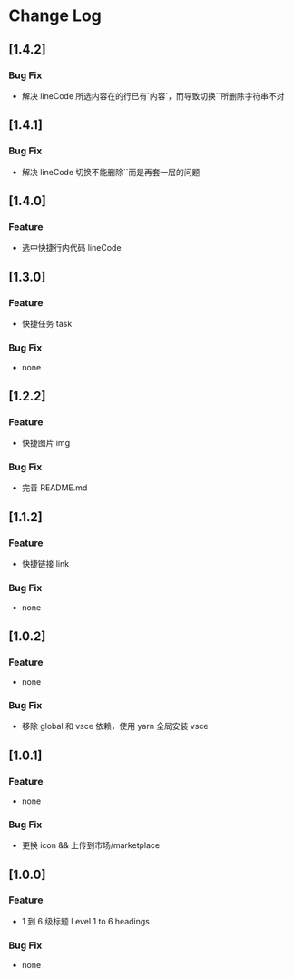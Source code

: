 # Change Log

## [1.4.2]

### Bug Fix

- 解决 lineCode 所选内容在的行已有\`内容\`，而导致切换\`\`所删除字符串不对

## [1.4.1]

### Bug Fix

- 解决 lineCode 切换不能删除``而是再套一层的问题

## [1.4.0]

### Feature

- 选中快捷行内代码 lineCode

## [1.3.0]

### Feature

- 快捷任务 task

### Bug Fix

- none

## [1.2.2]

### Feature

- 快捷图片 img

### Bug Fix

- 完善 README.md

## [1.1.2]

### Feature

- 快捷链接 link

### Bug Fix

- none

## [1.0.2]

### Feature

- none

### Bug Fix

- 移除 global 和 vsce 依赖，使用 yarn 全局安装 vsce

## [1.0.1]

### Feature

- none

### Bug Fix

- 更换 icon && 上传到市场/marketplace

## [1.0.0]

### Feature

- 1 到 6 级标题 Level 1 to 6 headings

### Bug Fix

- none
